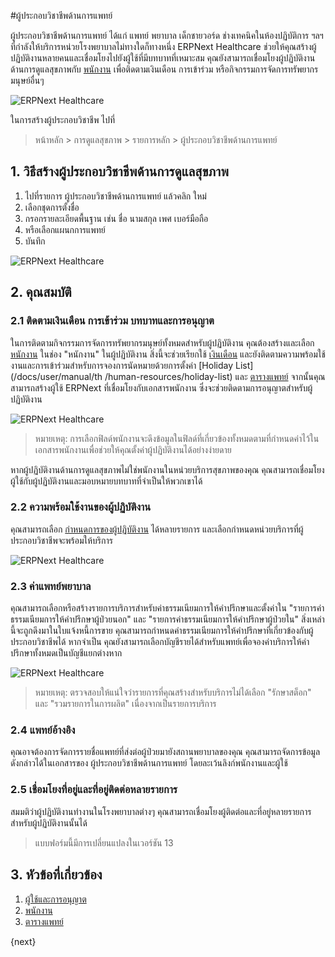 <!-- add-breadcrumbs -->
#ผู้ประกอบวิชาชีพด้านการแพทย์

ผู้ประกอบวิชาชีพด้านการแพทย์ ได้แก่ แพทย์ พยาบาล เด็กชายวอร์ด ช่างเทคนิคในห้องปฏิบัติการ ฯลฯ ที่กำลังให้บริการหน่วยโรงพยาบาลไม่ทางใดก็ทางหนึ่ง ERPNext Healthcare ช่วยให้คุณสร้างผู้ปฏิบัติงานหลายคนและเชื่อมโยงไปยังผู้ใช้ที่มีบทบาทที่เหมาะสม คุณยังสามารถเชื่อมโยงผู้ปฏิบัติงานด้านการดูแลสุขภาพกับ [พนักงาน](/docs/user/manual/th/human-resources/employee) เพื่อติดตามเงินเดือน การเข้าร่วม หรือกิจกรรมการจัดการทรัพยากรมนุษย์อื่นๆ

<img class="screenshot" alt="ERPNext Healthcare" src="{{docs_base_url}}/assets/img/healthcare/practitioner_1.png">

ในการสร้างผู้ประกอบวิชาชีพ ไปที่

> หน้าหลัก > การดูแลสุขภาพ > รายการหลัก > ผู้ประกอบวิชาชีพด้านการแพทย์

## 1. วิธีสร้างผู้ประกอบวิชาชีพด้านการดูแลสุขภาพ

1. ไปที่รายการ ผู้ประกอบวิชาชีพด้านการแพทย์ แล้วคลิก ใหม่
2. เลือกชุดการตั้งชื่อ
3. กรอกรายละเอียดพื้นฐาน เช่น ชื่อ นามสกุล เพศ เบอร์มือถือ
4. หรือเลือกแผนกการแพทย์
4. บันทึก

<img class="screenshot" alt="ERPNext Healthcare" src="{{docs_base_url}}/assets/img/healthcare/practitioner.png">

## 2. คุณสมบัติ

### 2.1 ติดตามเงินเดือน การเข้าร่วม บทบาทและการอนุญาต

ในการติดตามกิจกรรมการจัดการทรัพยากรมนุษย์ทั้งหมดสำหรับผู้ปฏิบัติงาน คุณต้องสร้างและเลือก [หนักงาน](/docs/user/manual/th/human-resources/employee) ในช่อง "หนักงาน" ในผู้ปฏิบัติงาน สิ่งนี้จะช่วยเรียกใช้ [เงินเดือน](/docs/user/manual/th/human-resources/payroll-intro) และยังติดตามความพร้อมใช้งานและการเข้าร่วมสำหรับการจองการนัดหมายด้วยการตั้งค่า [Holiday List](/docs/user/manual/th /human-resources/holiday-list) และ [ตารางแพทย์](/docs/user/manual/th/healthcare/practitioner_schedule) จากนั้นคุณสามารถสร้างผู้ใช้ ERPNext ที่เชื่อมโยงกับเอกสารพนักงาน ซึ่งจะช่วยติดตามการอนุญาตสำหรับผู้ปฏิบัติงาน

<img class="screenshot" alt="ERPNext Healthcare" src="{{docs_base_url}}/assets/img/healthcare/practitioner-employee.png">

> หมายเหตุ: การเลือกฟิลด์พนักงานจะดึงข้อมูลในฟิลด์ที่เกี่ยวข้องทั้งหมดตามที่กำหนดค่าไว้ในเอกสารพนักงานเพื่อช่วยให้คุณตั้งค่าผู้ปฏิบัติงานได้อย่างง่ายดาย

หากผู้ปฏิบัติงานด้านการดูแลสุขภาพไม่ใช่พนักงานในหน่วยบริการสุขภาพของคุณ คุณสามารถเชื่อมโยงผู้ใช้กับผู้ปฏิบัติงานและมอบหมายบทบาทที่จำเป็นให้พวกเขาได้

### 2.2 ความพร้อมใช้งานของผู้ปฏิบัติงาน

คุณสามารถเลือก [กำหนดการของผู้ปฏิบัติงาน](/docs/user/manual/th/healthcare/practitioner_schedule) ได้หลายรายการ และเลือกกำหนดหน่วยบริการที่ผู้ประกอบวิชาชีพจะพร้อมให้บริการ

<img class="screenshot" alt="ERPNext Healthcare" src="{{docs_base_url}}/assets/img/healthcare/practitioner_availability.png">

### 2.3 ค่าแพทย์พยาบาล

คุณสามารถเลือกหรือสร้างรายการบริการสำหรับค่าธรรมเนียมการให้คำปรึกษาและตั้งค่าใน "รายการค่าธรรมเนียมการให้คำปรึกษาผู้ป่วยนอก" และ "รายการค่าธรรมเนียมการให้คำปรึกษาผู้ป่วยใน" สิ่งเหล่านี้จะถูกดึงมาในใบแจ้งหนี้การขาย คุณสามารถกำหนดค่าธรรมเนียมการให้คำปรึกษาที่เกี่ยวข้องกับผู้ประกอบวิชาชีพได้ หากจำเป็น คุณยังสามารถเลือกบัญชีรายได้สำหรับแพทย์เพื่อจองค่าบริการให้คำปรึกษาทั้งหมดเป็นบัญชีแยกต่างหาก

<img class="screenshot" alt="ERPNext Healthcare" src="{{docs_base_url}}/assets/img/healthcare/practitioner_charges.png">

> หมายเหตุ: ตรวจสอบให้แน่ใจว่ารายการที่คุณสร้างสำหรับบริการไม่ได้เลือก "รักษาสต็อก" และ "รวมรายการในการผลิต" เนื่องจากเป็นรายการบริการ

### 2.4 แพทย์อ้างอิง

คุณอาจต้องการจัดการรายชื่อแพทย์ที่ส่งต่อผู้ป่วยมายังสถานพยาบาลของคุณ คุณสามารถจัดการข้อมูลดังกล่าวได้ในเอกสารของ ผู้ประกอบวิชาชีพด้านการแพทย์ โดยละเว้นลิงก์พนักงานและผู้ใช้

### 2.5 เชื่อมโยงที่อยู่และที่อยู่ติดต่อหลายรายการ

สมมติว่าผู้ปฏิบัติงานทำงานในโรงพยาบาลต่างๆ คุณสามารถเชื่อมโยงผู้ติดต่อและที่อยู่หลายรายการสำหรับผู้ปฏิบัติงานนั้นได้

> แบบฟอร์มนี้มีการเปลี่ยนแปลงในเวอร์ชัน 13

## 3. หัวข้อที่เกี่ยวข้อง

1. [ผู้ใช้และการอนุญาต](/docs/user/manual/th/setting-up/users-and-permissions)
2. [พนักงาน](/docs/user/manual/th/human-resources/employee)
3. [ตารางแพทย์](/docs/user/manual/th/healthcare/practitioner_schedule)

{next}
